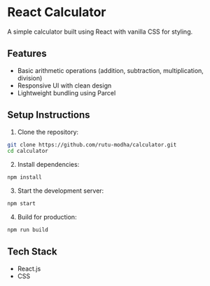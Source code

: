 
# React Calculator

A simple calculator built using React with vanilla CSS for styling.

## Features

- Basic arithmetic operations (addition, subtraction, multiplication, division)
- Responsive UI with clean design
- Lightweight bundling using Parcel

## Setup Instructions

1. Clone the repository:

```bash
git clone https://github.com/rutu-modha/calculator.git
cd calculator
```

2. Install dependencies:

```bash
npm install
```

3. Start the development server:

```bash
npm start
```

4. Build for production:

```bash
npm run build
```

## Tech Stack

- React.js
- CSS
